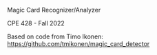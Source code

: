 Magic Card Recognizer/Analyzer

CPE 428 - Fall 2022

Based on code from Timo Ikonen:
https://github.com/tmikonen/magic_card_detector
